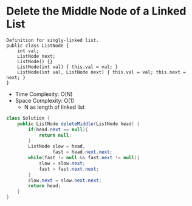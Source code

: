 # Delete the Middle Node of a Linked List

```
Definition for singly-linked list.
public class ListNode {
    int val;
    ListNode next;
    ListNode() {}
    ListNode(int val) { this.val = val; }
    ListNode(int val, ListNode next) { this.val = val; this.next = next; }
}
```
- Time Complexity: O(N)
- Space Complexity: O(1)
  - N as length of linked list

```java
class Solution {
    public ListNode deleteMiddle(ListNode head) {
        if(head.next == null){
            return null;
        }
        ListNode slow = head,
                 fast = head.next.next;
        while(fast != null && fast.next != null){
            slow = slow.next;
            fast = fast.next.next;
        }
        slow.next = slow.next.next;
        return head;
    }
}
```